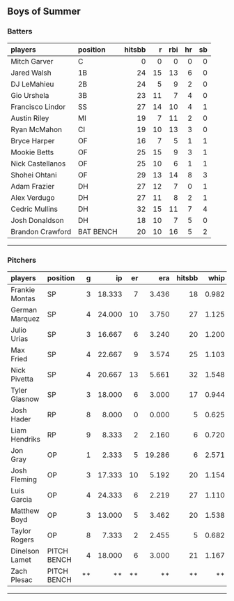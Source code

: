 ## Boys of Summer

### Batters

 
|players          |position  | hitsbb|  r| rbi| hr| sb| 
|:----------------|:---------|------:|--:|---:|--:|--:| 
|Mitch Garver     |C         |      0|  0|   0|  0|  0| 
|Jared Walsh      |1B        |     24| 15|  13|  6|  0| 
|DJ LeMahieu      |2B        |     24|  5|   9|  2|  0| 
|Gio Urshela      |3B        |     23| 11|   7|  4|  0| 
|Francisco Lindor |SS        |     27| 14|  10|  4|  1| 
|Austin Riley     |MI        |     19|  7|  11|  2|  0| 
|Ryan McMahon     |CI        |     19| 10|  13|  3|  0| 
|Bryce Harper     |OF        |     16|  7|   5|  1|  1| 
|Mookie Betts     |OF        |     25| 15|   9|  3|  1| 
|Nick Castellanos |OF        |     25| 10|   6|  1|  1| 
|Shohei Ohtani    |OF        |     29| 13|  14|  8|  3| 
|Adam Frazier     |DH        |     27| 12|   7|  0|  1| 
|Alex Verdugo     |DH        |     27| 11|   8|  2|  1| 
|Cedric Mullins   |DH        |     32| 15|  11|  7|  4| 
|Josh Donaldson   |DH        |     18| 10|   7|  5|  0| 
|Brandon Crawford |BAT BENCH |     20| 10|  16|  5|  2| 

* * *

### Pitchers

 
|players        |position    |  g|     ip| er|    era| hitsbb|  whip| so|  w| sv| 
|:--------------|:-----------|--:|------:|--:|------:|------:|-----:|--:|--:|--:| 
|Frankie Montas |SP          |  3| 18.333|  7|  3.436|     18| 0.982| 18|  2|  0| 
|German Marquez |SP          |  4| 24.000| 10|  3.750|     27| 1.125| 20|  2|  0| 
|Julio Urias    |SP          |  3| 16.667|  6|  3.240|     20| 1.200| 15|  2|  0| 
|Max Fried      |SP          |  4| 22.667|  9|  3.574|     25| 1.103| 21|  2|  0| 
|Nick Pivetta   |SP          |  4| 20.667| 13|  5.661|     32| 1.548| 27|  0|  0| 
|Tyler Glasnow  |SP          |  3| 18.000|  6|  3.000|     17| 0.944| 25|  1|  0| 
|Josh Hader     |RP          |  8|  8.000|  0|  0.000|      5| 0.625| 13|  0|  6| 
|Liam Hendriks  |RP          |  9|  8.333|  2|  2.160|      6| 0.720| 12|  2|  5| 
|Jon Gray       |OP          |  1|  2.333|  5| 19.286|      6| 2.571|  0|  0|  0| 
|Josh Fleming   |OP          |  3| 17.333| 10|  5.192|     20| 1.154| 10|  1|  0| 
|Luis Garcia    |OP          |  4| 24.333|  6|  2.219|     27| 1.110| 26|  2|  0| 
|Matthew Boyd   |OP          |  3| 13.000|  5|  3.462|     20| 1.538|  9|  1|  0| 
|Taylor Rogers  |OP          |  8|  7.333|  2|  2.455|      5| 0.682| 10|  0|  3| 
|Dinelson Lamet |PITCH BENCH |  4| 18.000|  6|  3.000|     21| 1.167| 22|  1|  0| 
|Zach Plesac    |PITCH BENCH | **|     **| **|     **|     **|    **| **| **| **| 


* * *


